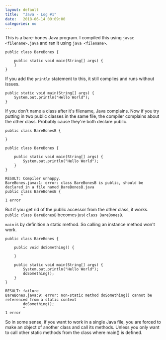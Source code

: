 ```yaml
---
layout: default
title:  "Java - Log #1"
date:   2018-06-14 09:09:00
categories: no
---
```


This is a bare-bones Java program. I compiled this using `javac <filename>.java` and ran it using `java <filename>`.
```
public class BareBones {

    public static void main(String[] args) {
    }
}
```

If you add the `println` statement to this, it still complies and runs without issues.
```
public static void main(String[] args) {
    System.out.println("Hello World");
}
```

If you don't name a class after it's filename, Java complains. Now if you try putting in two public classes in the same file, the compiler
complains about the other class. Probably cause they're both declare public.

```
public class BareBonesB {

}

public class BareBones {

    public static void main(String[] args) {
        System.out.println("Hello World");
    }
}

RESULT: Compiler unhappy.
BareBones.java:1: error: class BareBonesB is public, should be declared in a file named BareBonesB.java
public class BareBonesB {
       ^
1 error
```

But if you get rid of the public accessor from the other class, it works. `public class BareBonesB`  becomes just `class BareBonesB`.

`main` is by definition a static method. So calling an instance method won't work.
```
public class BareBones {

    public void doSomething() {

    }

    public static void main(String[] args) {
        System.out.println("Hello World");
        doSomething();
    }
}

RESULT: failure
BareBones.java:9: error: non-static method doSomething() cannot be referenced from a static context
        doSomething();
        ^
1 error
```

So in some sense, if you want to work in a single Java file, you are forced to make an object of another class and call its methods.
Unless you only want to call other static methods from the class where main() is defined.
